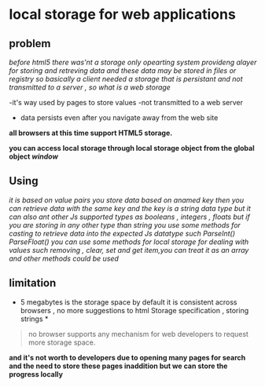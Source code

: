   # local storage for web applications

  ## problem
  _before html5 there was'nt a storage only opearting system provideng alayer for storing and retreving data and these data may be stored in files or registry so basically a client needed a storage that is persistant and not transmitted to a server , so what is a web storage_


  
 -it's way used by pages to store values 
-not transmitted to a  web server
- data persists even after you navigate away from the web site

**all browsers at this time support HTML5 storage.**

**you can access local storage through local storage object from the global object _window_**

## Using

_it is based on value pairs you store data based on anamed key then you can retrieve data with the same key and the key is a string data type but it can also ant other Js supported types as booleans , integers , floats but if you are storing in any other type than string you use some methods for casting to retrieve data into the expected Js datatype such ParseInt() ParseFloat()_
_you can use some methods for local storage for dealing with values such removing , clear, set and get item,you can treat it as an array and other methods could be used_

## limitation
* 5 megabytes is the storage space by default it is consistent across browsers , no more suggestions to html Storage specification , storing strings *

> no browser supports any mechanism for web developers to request more storage space.

**and it's not worth to developers due to opening many pages for search and the need to store these pages inaddition but we can store the progress locally**


                    